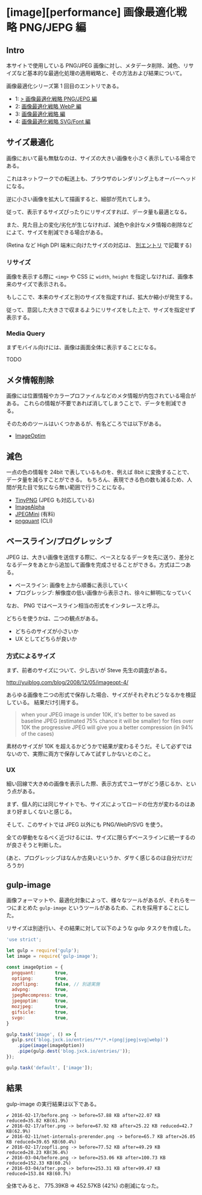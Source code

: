 # [image][performance] 画像最適化戦略 PNG/JEPG 編

## Intro

本サイトで使用している PNG/JPEG 画像に対し、メタデータ削除、減色、リサイズなど基本的な最適化処理の適用戦略と、その方法および結果について。

画像最適化シリーズ第 1 回目のエントリである。

- 1: [> 画像最適化戦略 PNG/JEPG 編](/entries/2016-03-24/optimize-image.html)
- 2: [画像最適化戦略 WebP 編](/entries/2016-03-25/webp.html)
- 3: [画像最適化戦略 編](/entries/2016-03-26/picture.html)
- 4: [画像最適化戦略 SVG/Font 編](/entries/2016-03-27/svg-font-base-ui.html)


## サイズ最適化

画像において最も無駄なのは、サイズの大きい画像を小さく表示している場合である。

これはネットワークでの転送上も、ブラウザのレンダリング上もオーバーヘッドになる。

逆に小さい画像を拡大して描画すると、細部が荒れてしまう。

従って、表示するサイズぴったりにリサイズすれば、データ量も最適となる。

また、見た目上の変化/劣化が生じなければ、減色や余計なメタ情報の削除などによて、サイズを削減できる場合がある。

(Retina など High DPI 端末に向けたサイズの対応は、 [別エントリ](/entries/2016-03-26/picture.html) で記載する)

### リサイズ

画像を表示する際に `<img>` や CSS に `width`, `height` を指定しなければ、画像本来のサイズで表示される。

もしここで、本来のサイズと別のサイズを指定すれば、拡大か縮小が発生する。

従って、意図した大きさで収まるようにリサイズをした上で、サイズを指定せず表示する。


### Media Query

まずモバイル向けには、画像は画面全体に表示することになる。

TODO

## メタ情報削除

画像には位置情報やカラープロファイルなどのメタ情報が内包されている場合がある。
これらの情報が不要であれば消してしまうことで、データを削減できる。

そのためのツールはいくつかあるが、有名どころでは以下がある。

- [ImageOptim](https://imageoptim.com)


## 減色

一点の色の情報を 24bit で表しているものを、例えば 8bit に変換することで、データ量を減らすことができる。
もちろん、表現できる色の数も減るため、人間が見た目で気になら無い範囲で行うことになる。

- [TinyPNG](https://tinypng.com/) (JPEG も対応している)
- [ImageAlpha](https://pngmini.com/)
- [JPEGMini](http://www.jpegmini.com/) (有料)
- [pngquant](http://pngquant.org/) (CLI)


## ベースライン/プログレッシブ

JPEG は、大きい画像を送信する際に、ベースとなるデータを先に送り、差分となるデータをあとから追加して画像を完成させることができる。方式は二つある。

- ベースライン: 画像を上から順番に表示していく
- プログレッシブ: 解像度の低い画像から表示され、徐々に鮮明になっていく

なお、 PNG ではベースライン相当の形式をインタレースと呼ぶ。

どちらを使うかは、二つの観点がある。

- どちらのサイズが小さいか
- UX としてどちらが良いか


### 方式によるサイズ

まず、前者のサイズについて、少し古いが Steve 先生の調査がある。

http://yuiblog.com/blog/2008/12/05/imageopt-4/

あらゆる画像を二つの形式で保存した場合、サイズがそれぞれどうなるかを検証している。
結果だけ引用する。

> when your JPEG image is under 10K, it's better to be saved as baseline JPEG (estimated 75% chance it will be smaller)
  for files over 10K the progressive JPEG will give you a better compression (in 94% of the cases)

素材のサイズが 10K を超えるかどうかで結果が変わるそうだ。そして必ずではないので、実際に両方で保存してみて試すしかないとのこと。


### UX

細い回線で大きめの画像を表示した際、表示方式でユーザがどう感じるか、という点がある。

まず、個人的には同じサイトでも、サイズによってロードの仕方が変わるのはあまり好ましくないと感じる。

そして、このサイトでは JPEG 以外にも PNG/WebP/SVG を使う。

全ての挙動をなるべく近づけるには、サイズに限らずベースラインに統一するのが良さそうと判断した。

(あと、プログレッシブはなんか古臭いというか、ダサく感じるのは自分だけだろうか)


## gulp-image

画像フォーマットや、最適化対象によって、様々なツールがあるが、それらを一つにまとめた `gulp-image` というツールがあるため、これを採用することにした。

リサイズは別途行い、その結果に対して以下のような gulp タスクを作成した。

```js
'use strict';

let gulp = require('gulp');
let image = require('gulp-image');

const imageOption = {
  pngquant:       true,
  optipng:        true,
  zopflipng:      false, // 別途実施
  advpng:         true,
  jpegRecompress: true,
  jpegoptim:      true,
  mozjpeg:        true,
  gifsicle:       true,
  svgo:           true,
}

gulp.task('image', () => {
  gulp.src('blog.jxck.io/entries/**/*.+(png|jpeg|svg|webp)')
    .pipe(image(imageOption))
    .pipe(gulp.dest('blog.jxck.io/entries/'));
});

gulp.task('default', ['image']);
```

## 結果

gulp-image の実行結果は以下である。

```
✔ 2016-02-17/before.png -> before=57.88 KB after=22.07 KB reduced=35.82 KB(61.9%)
✔ 2016-02-17/after.png -> before=67.92 KB after=25.22 KB reduced=42.7 KB(62.9%)
✔ 2016-02-11/net-internals-prerender.png -> before=65.7 KB after=26.05 KB reduced=39.65 KB(60.4%)
✔ 2016-02-17/zopfli.png -> before=77.52 KB after=49.29 KB reduced=28.23 KB(36.4%)
✔ 2016-03-04/before.png -> before=253.06 KB after=100.73 KB reduced=152.33 KB(60.2%)
✔ 2016-03-04/after.png -> before=253.31 KB after=99.47 KB reduced=153.84 KB(60.7%)
```

全体でみると、 775.39KB => 452.57KB (42%) の削減になった。
